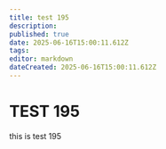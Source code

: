 ```yaml
---
title: test 195
description: 
published: true
date: 2025-06-16T15:00:11.612Z
tags: 
editor: markdown
dateCreated: 2025-06-16T15:00:11.612Z
---
```


# TEST 195
this is test 195
